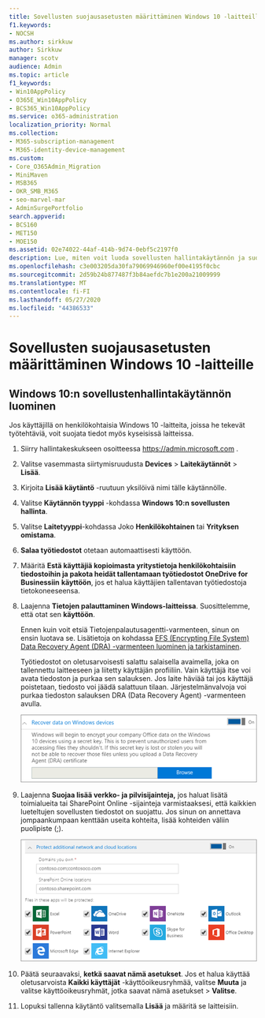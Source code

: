 ```yaml
---
title: Sovellusten suojausasetusten määrittäminen Windows 10 -laitteille
f1.keywords:
- NOCSH
ms.author: sirkkuw
author: Sirkkuw
manager: scotv
audience: Admin
ms.topic: article
f1_keywords:
- Win10AppPolicy
- O365E_Win10AppPolicy
- BCS365_Win10AppPolicy
ms.service: o365-administration
localization_priority: Normal
ms.collection:
- M365-subscription-management
- M365-identity-device-management
ms.custom:
- Core_O365Admin_Migration
- MiniMaven
- MSB365
- OKR_SMB_M365
- seo-marvel-mar
- AdminSurgePortfolio
search.appverid:
- BCS160
- MET150
- MOE150
ms.assetid: 02e74022-44af-414b-9d74-0ebf5c2197f0
description: Lue, miten voit luoda sovellusten hallintakäytännön ja suojata työtiedostoja käyttäjien henkilökohtaisissa Windows 10 -laitteissa.
ms.openlocfilehash: c3e003205da30fa79069946960ef00e4195f0cbc
ms.sourcegitcommit: 2d59b24b877487f3b84aefdc7b1e200a21009999
ms.translationtype: MT
ms.contentlocale: fi-FI
ms.lasthandoff: 05/27/2020
ms.locfileid: "44386533"
---
```

# <a name="set-application-protection-settings-for-windows-10-devices"></a>Sovellusten suojausasetusten määrittäminen Windows 10 -laitteille

## <a name="create-an-app-management-policy-for-windows-10"></a>Windows 10:n sovellustenhallintakäytännön luominen

Jos käyttäjillä on henkilökohtaisia Windows 10 -laitteita, joissa he tekevät työtehtäviä, voit suojata tiedot myös kyseisissä laitteissa.
  
1. Siirry hallintakeskukseen osoitteessa <a href="https://go.microsoft.com/fwlink/p/?linkid=837890" target="_blank">https://admin.microsoft.com</a> . 
    
2. Valitse vasemmasta siirtymisruudusta **Devices** \> **Laitekäytännöt** \> **Lisää**.

3. Kirjoita **Lisää käytäntö** -ruutuun yksilöivä nimi tälle käytännölle. 
    
4. Valitse **Käytännön tyyppi** -kohdassa **Windows 10:n sovellusten hallinta**.
    
5. Valitse **Laitetyyppi**-kohdassa Joko **Henkilökohtainen** tai **Yrityksen omistama**.
    
6. **Salaa työtiedostot** otetaan automaattisesti käyttöön. 
    
7. Määritä **Estä käyttäjiä kopioimasta yritystietoja henkilökohtaisiin tiedostoihin ja pakota heidät tallentamaan työtiedostot OneDrive for Businessiin** **käyttöön**, jos et halua käyttäjien tallentavan työtiedostoja tietokoneeseensa. 
    
9. Laajenna **Tietojen palauttaminen Windows-laitteissa**. Suosittelemme, että otat sen **käyttöön**.
    
    Ennen kuin voit etsiä Tietojenpalautusagentti-varmenteen, sinun on ensin luotava se. Lisätietoja on kohdassa [EFS (Encrypting File System) Data Recovery Agent (DRA) -varmenteen luominen ja tarkistaminen](https://go.microsoft.com/fwlink/p/?linkid=853700).
    
    Työtiedostot on oletusarvoisesti salattu salaisella avaimella, joka on tallennettu laitteeseen ja liitetty käyttäjän profiiliin. Vain käyttäjä itse voi avata tiedoston ja purkaa sen salauksen. Jos laite häviää tai jos käyttäjä poistetaan, tiedosto voi jäädä salattuun tilaan. Järjestelmänvalvoja voi purkaa tiedoston salauksen DRA (Data Recovery Agent) -varmenteen avulla.
    
    ![Browse to Data Recovery Agent certificate.](../media/7d7d664f-b72f-4293-a3e7-d0fa7371366c.png)
  
10. Laajenna **Suojaa lisää verkko- ja pilvisijainteja,** jos haluat lisätä toimialueita tai SharePoint Online -sijainteja varmistaaksesi, että kaikkien lueteltujen sovellusten tiedostot on suojattu. Jos sinun on annettava jompaankumpaan kenttään useita kohteita, lisää kohteiden väliin puolipiste (;).
    
    ![Expand Protect additional network and cloud locations, and enter domains or SharePoint Online sites you own.](../media/7afaa0c7-ba53-456d-8c61-312c45e09625.png)
  
11. Päätä seuraavaksi, **ketkä saavat nämä asetukset**. Jos et halua käyttää oletusarvoista **Kaikki käyttäjät** -käyttöoikeusryhmää, valitse **Muuta** ja valitse käyttöoikeusryhmät, jotka saavat nämä asetukset \> **Valitse**.
    
12. Lopuksi tallenna käytäntö valitsemalla **Lisää** ja määritä se laitteisiin. 
